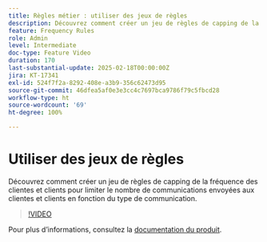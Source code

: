 ```yaml
---
title: Règles métier : utiliser des jeux de règles
description: Découvrez comment créer un jeu de règles de capping de la fréquence des clientes et clients pour limiter le nombre de communications envoyées aux clientes et clients en fonction du type de communication dans Adobe Journey Optimizer (AJO).
feature: Frequency Rules
role: Admin
level: Intermediate
doc-type: Feature Video
duration: 170
last-substantial-update: 2025-02-18T00:00:00Z
jira: KT-17341
exl-id: 524f7f2a-8292-408e-a3b9-356c62473d95
source-git-commit: 46dfea5af0e3e3cc4c7697bca9786f79c5fbcd28
workflow-type: ht
source-wordcount: '69'
ht-degree: 100%

---
```


# Utiliser des jeux de règles

Découvrez comment créer un jeu de règles de capping de la fréquence des clientes et clients pour limiter le nombre de communications envoyées aux clientes et clients en fonction du type de communication.

>[!VIDEO](https://video.tv.adobe.com/v/3435531/?learn=on&enablevpops)

Pour plus d’informations, consultez la [documentation du produit](https://experienceleague.adobe.com/fr/docs/journey-optimizer/using/configuration/rule-sets).
